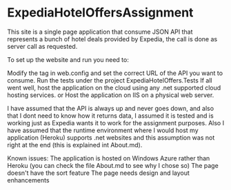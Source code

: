 # ExpediaHotelOffersAssignment

This site is a single page application that consume JSON API that represents a bunch of hotel deals provided by Expedia, the call is done as server call as requested.

To set up the website and run you need to:

  Modify the tag <HotelOffersAPIURL> in web.config and set the correct URL of the API you want to consume.
  Run the tests under the project ExpediaHotelOffers.Tests
  If all went well, host the application on the cloud using any .net supported cloud hosting services.
  or Host the application on IIS on a physical web server.

I have assumed that the API is always up and never goes down, and also that I dont need to know how it returns data, I assumed it is tested and is working just as Expedia wants it to work for the assignment purposes. Also I have assumed that the runtime environment where I would host my application (Heroku) supports .net websites and this assumption was not right at the end (this is explained int About.md).

Known issues:
  The application is hosted on Windows Azure rather than Heroku (you can check the file About.md to see why I chose so)
  The page doesn't have the sort feature
  The page needs design and layout enhancements
